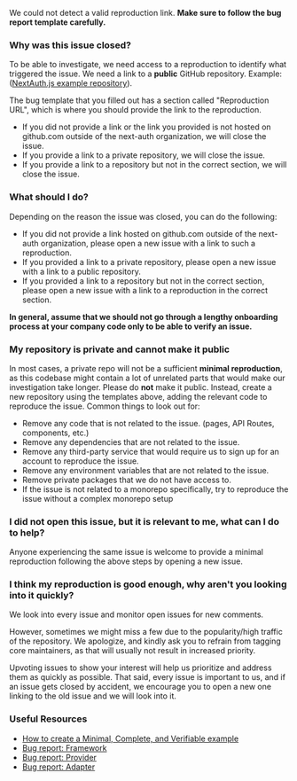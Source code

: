 We could not detect a valid reproduction link. **Make sure to follow the bug report template carefully.**

### Why was this issue closed?

To be able to investigate, we need access to a reproduction to identify what triggered the issue. We need a link to a **public** GitHub repository. Example: ([NextAuth.js example repository](https://github.com/nextauthjs/next-auth-example)).

The bug template that you filled out has a section called "Reproduction URL", which is where you should provide the link to the reproduction.

- If you did not provide a link or the link you provided is not hosted on github.com outside of the next-auth organization, we will close the issue.
- If you provide a link to a private repository, we will close the issue.
- If you provide a link to a repository but not in the correct section, we will close the issue.

### What should I do?

Depending on the reason the issue was closed, you can do the following:

- If you did not provide a link hosted on github.com outside of the next-auth organization, please open a new issue with a link to such a reproduction.
- If you provided a link to a private repository, please open a new issue with a link to a public repository.
- If you provided a link to a repository but not in the correct section, please open a new issue with a link to a reproduction in the correct section.

**In general, assume that we should not go through a lengthy onboarding process at your company code only to be able to verify an issue.**

### My repository is private and cannot make it public

In most cases, a private repo will not be a sufficient **minimal reproduction**, as this codebase might contain a lot of unrelated parts that would make our investigation take longer. Please do **not** make it public. Instead, create a new repository using the templates above, adding the relevant code to reproduce the issue. Common things to look out for:

- Remove any code that is not related to the issue. (pages, API Routes, components, etc.)
- Remove any dependencies that are not related to the issue.
- Remove any third-party service that would require us to sign up for an account to reproduce the issue.
- Remove any environment variables that are not related to the issue.
- Remove private packages that we do not have access to.
- If the issue is not related to a monorepo specifically, try to reproduce the issue without a complex monorepo setup

### I did not open this issue, but it is relevant to me, what can I do to help?

Anyone experiencing the same issue is welcome to provide a minimal reproduction following the above steps by opening a new issue.

### I think my reproduction is good enough, why aren't you looking into it quickly?

We look into every issue and monitor open issues for new comments.

However, sometimes we might miss a few due to the popularity/high traffic of the repository. We apologize, and kindly ask you to refrain from tagging core maintainers, as that will usually not result in increased priority.

Upvoting issues to show your interest will help us prioritize and address them as quickly as possible. That said, every issue is important to us, and if an issue gets closed by accident, we encourage you to open a new one linking to the old issue and we will look into it.

### Useful Resources

- [How to create a Minimal, Complete, and Verifiable example](https://stackoverflow.com/help/mcve)
- [Bug report: Framework](https://github.com/nextauthjs/next-auth/issues/new?assignees=&labels=triage&projects=&template=1_bug_framework.yml)
- [Bug report: Provider](https://github.com/nextauthjs/next-auth/issues/new?assignees=&labels=triage%2Cproviders&projects=&template=2_bug_provider.yml)
- [Bug report: Adapter](https://github.com/nextauthjs/next-auth/issues/new?assignees=&labels=triage%2Cadapters&projects=&template=3_bug_adapter.yml)
